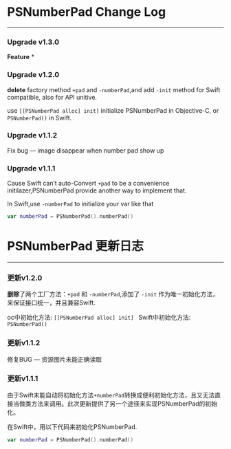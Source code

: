 # PSNumberPad Change Log
-----

### Upgrade v1.3.0  

**Feature**
* 


### Upgrade v1.2.0  

**delete** factory method `+pad` and `-numberPad`,and add `-init` method for Swift compatible, also for API unitive.

use `[[PSNumberPad alloc] init]` initialize PSNumberPad in Objective-C, or `PSNumberPad()` in Swift.

### Upgrade v1.1.2

Fix bug — image disappear when number pad show up

### Upgrade v1.1.1

Cause Swift can’t auto-Convert `+pad` to be a convenience initilazer,PSNumberPad provide another way to implement that.

In Swift,use `-numberPad` to initialize your var like that

```swift
var numberPad = PSNumberPad().numberPad()
```

# PSNumberPad 更新日志

------

### 更新v1.2.0  

**删除**了两个工厂方法：`+pad` 和 `-numberPad`,添加了 `-init` 作为唯一初始化方法，来保证接口统一，并且兼容Swift.

oc中初始化方法: `[[PSNumberPad alloc] init] `
Swift中初始化方法: `PSNumberPad()`


### 更新v1.1.2

修复BUG — 资源图片未能正确读取

### 更新v1.1.1

由于Swift未能自动将初始化方法`+numberPad`转换成便利初始化方法，且又无法直接当做类方法来调用。此次更新提供了另一个途径来实现PSNumberPad的初始化。

在Swift中，用以下代码来初始化PSNumberPad.

```swift
var numberPad = PSNumberPad().numberPad()
```


